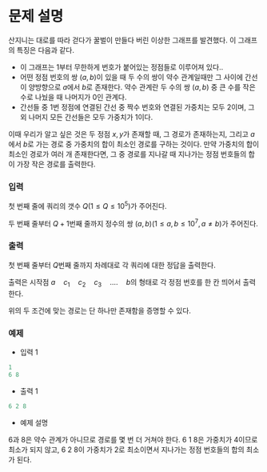 # 문제 설명

산지니는 대로를 따라 걷다가 꿀벌이 만들다 버린 이상한 그래프를 발견했다.
이 그래프의 특징은 다음과 같다.

- 이 그래프는 1부터 무한하게 번호가 붙어있는 정점들로 이루어져 있다..
- 어떤 정점 번호의 쌍 $(a, b)$이 있을 때 두 수의 쌍이 약수 관계일때만 그 사이에 간선이 양방향으로 $a$에서 $b$로 존재한다. 약수 관계란 두 수의 쌍 $(a, b)$ 중 큰 수를 작은 수로 나눴을 때 나머지가 $0$인 관계다.
- 간선들 중 1번 정점에 연결된 간선 중 짝수 번호와 연결된 가중치는 모두 $2$이며, 그 외 나머지 모든 간선들은 모두 가중치가 $1$이다.

 이때 우리가 알고 싶은 것은 두 정점 $x, y$가 존재할 때, 그 경로가 존재하는지, 그리고 $a$에서 $b$로 가는 경로 중 가중치의 합이 최소인 경로를 구하는 것이다. 만약 가중치의 합이 최소인 경로가 여러 개 존재한다면, 그 중 경로를 지나갈 때 지나가는 정점 번호들의 합이 가장 작은 경로를 출력한다.

### 입력

첫 번째 줄에 쿼리의 갯수 $Q(1 ≤ Q ≤ 10^5)$가 주어진다.

두 번째 줄부터 $Q + 1$번째 줄까지 정수의 쌍 $(a, b)(1 ≤ a, b ≤ 10^{7}, a \neq b)$가 주어진다.

### 출력

첫 번째 줄부터 $Q$번째 줄까지 차례대로 각 쿼리에 대한 정답을 출력한다. 

출력은 시작점 $a\quad c_1\quad c_2\quad c_3\quad …. \quad b$의 형태로 각 정점 번호를 한 칸 띄어서 출력한다. 

위의 두 조건에 맞는 경로는 단 하나만 존재함을 증명할 수 있다. 

### 예제

- 입력 1

```python
1
6 8
```

- 출력 1

```python
6 2 8
```

- 예제 설명

6과 8은 약수 관계가 아니므로 경로를 몇 번 더 거쳐야 한다. 6 1 8은 가중치가 4이므로 최소가 되지 않고, 6 2 8이 가중치가 2로 최소이면서 지나가는 정점 번호들의 합의 최소가 된다.
